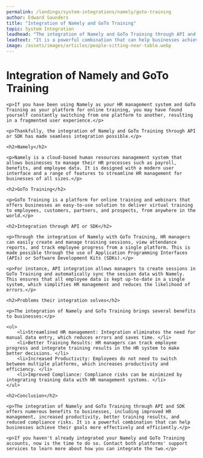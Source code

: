 ```yaml
---
permalink: /landings/system-integrations/namely/goto-training
author: Edward Saunders
title: "Integration of Namely and GoTo Training"
topic: System Integration
leadhead: "The integration of Namely and GoTo Training through API and SDK offers numerous benefits to businesses, including improved HR management, increased productivity, better training results, and reduced compliance risks"
leadtext: "It is a powerful combination that can help businesses achieve their goals more effectively and efficiently."
image: /assets/images/articles/people-sitting-near-table.webp
---
```

<div class="arttext">
    <h1>Integration of Namely and GoTo Training</h1>

    <p>If you have been using Namely as your HR management system and GoTo Training as your platform for online training, you may have found yourself constantly switching from one platform to another, resulting in a fragmented user experience.</p>

    <p>Thankfully, the integration of Namely and GoTo Training through API or SDK has made seamless integration possible.</p>

    <h2>Namely</h2>

    <p>Namely is a cloud-based human resources management system that allows businesses to manage their HR processes such as payroll, benefits, and employee data. It is designed with a modern user interface and a range of features to streamline HR management for businesses of all sizes.</p>

    <h2>GoTo Training</h2>

    <p>GoTo Training is a platform for online training and webinars that offers businesses an easy-to-use solution to deliver virtual training to employees, customers, partners, and prospects, from anywhere in the world.</p>

    <h2>Integration through API or SDK</h2>

    <p>Through the integration of Namely with GoTo Training, HR managers can easily create and manage training sessions, view attendance reports, and track employee progress from a single platform. This is made possible through the use of Application Programming Interfaces (APIs) or Software Development Kits (SDKs).</p>

    <p>For instance, API integration allows managers to create sessions in GoTo Training and automatically sync the session data with Namely. This ensures that all employee data is kept up-to-date in a single system, which simplifies HR management and reduces the likelihood of errors.</p>

    <h2>Problems their integration solves</h2>

    <p>The integration of Namely and GoTo Training brings several benefits to businesses:</p>

    <ul>
        <li>Streamlined HR management: Integration eliminates the need for manual data entry, which reduces errors and saves time. </li>
        <li>Better Training Results: HR managers can track employee progress and integrate training results in the HR system to make better decisions. </li>
        <li>Increased Productivity: Employees do not need to switch between multiple platforms, which increases productivity and efficiency. </li>
        <li>Improved Compliance: Compliance risks can be minimized by integrating training data with HR management systems. </li>
    </ul>

    <h2>Conclusion</h2>

    <p>The integration of Namely and GoTo Training through API and SDK offers numerous benefits to businesses, including improved HR management, increased productivity, better training results, and reduced compliance risks. It is a powerful combination that can help businesses achieve their goals more effectively and efficiently.</p>

    <p>If you haven't already integrated your Namely and GoTo Training accounts, now is the time to do so. Contact both platforms' support services to learn more about how you can integrate the two.</p>

</div>